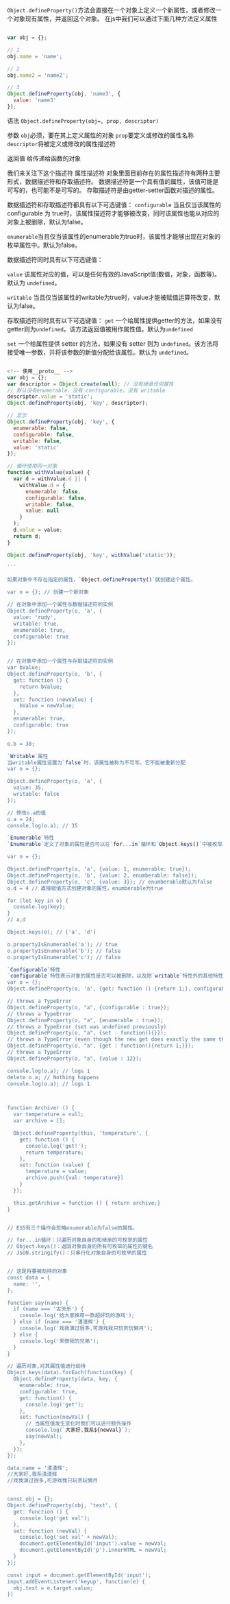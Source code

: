 `Object.defineProperty()`方法会直接在一个对象上定义一个新属性，或者修改一个对象现有属性，并返回这个对象。
在js中我们可以通过下面几种方法定义属性

```javascript

var obj = {};

// 1
obj.name = 'name';

// 2
obj.name2 = 'name2';

// 3
Object.defineProperty(obj, 'name3', {
  value: 'name3'
});

```

语法
`Object.defineProperty(obj=, prop, descriptor)`

参数
`obj`必须，要在其上定义属性的对象
`prop`要定义或修改的属性名称
`descriptor`将被定义或修改的属性描述符

返回值
给传递给函数的对象

我们来关注下这个描述符
属性描述符
对象里面目前存在的属性描述符有两种主要形式，数据描述符和存取描述符。
数据描述符是一个具有值的属性，该值可能是可写的，也可能不是可写的。
存取描述符是由getter-setter函数对描述的属性。

数据描述符和存取描述符都具有以下可选键值：
`configurable`
当且仅当该属性的configurable 为 true时，该属性描述符才能够被改变，同时该属性也能从对应的对象上被删除，默认为false。

`enumerable`当且仅当该属性的enumerable为true时，该属性才能够出现在对象的枚举属性中。默认为false。

数据描述符同时具有以下可选键值：

`value`
该属性对应的值，可以是任何有效的JavaScript值(数值，对象，函数等)。默认为 `undefined`。

`writable`
当且仅当该属性的writable为true时，value才能被赋值运算符改变，默认为false。

存取描述符同时具有以下可选键值：
`get`
一个给属性提供getter的方法，如果没有getter则为`undefined`。该方法返回值被用作属性值。默认为`undefined`

`set`
一个给属性提供 setter 的方法，如果没有 setter 则为 `undefined`。该方法将接受唯一参数，并将该参数的新值分配给该属性。默认为 `undefined`。

````javascript

<!-- 使用__proto__ -->
var obj = {};
var descriptor = Object.create(null); // 没有继承任何属性
// 默认没有enumerable，没有 configurable，没有 writable
descriptor.value = 'static';
Object.defineProperty(obj, 'key', descriptor);

// 显示
Object.defineProperty(obj, 'key', {
  enumerable: false,
  configurable: false,
  writable: false,
  value: 'static'
});

// 循环使用同一对象
function withValue(value) {
  var d = withValue.d || (
    withValue.d = {
      enumerable: false,
      configurable: false,
      writable: false,
      value: null
    }
  );
  d.value = value;
  return d;
}

Object.defineProperty(obj, 'key', withValue('static'));

```

如果对象中不存在指定的属性，`Object.defineProperty()`就创建这个属性。

var o = {}; // 创建一个新对象

// 在对象中添加一个属性与数据描述符的实例
Object.defineProperty(o, 'a', {
  value: 'rudy',
  writable: true,
  enumerable: true,
  configurable: true
});


// 在对象中添加一个属性与存取描述符的实例
var bValue;
Object.defineProperty(o, 'b', {
  get: function () {
    return bValue;
  },
  set: function (newValue) {
    bValue = newValue;
  },
  enumerable: true,
  configurable: true
});

o.b = 38;

`Writable`属性
当writable属性设置为`false`时，该属性被称为不可写。它不能被重新分配
var o = {};

Object.defineProperty(o, 'a', {
  value: 35,
  writable: false
});

// 修改o.a的值
o.a = 24;
console.log(o.a); // 35

`Enumerable`特性
`Enumerable`定义了对象的属性是否可以在`for...in`循环和`Object.keys()`中被枚举。

var o = {};

Object.defineProperty(o, 'a', {value: 1, enumerable: true});
Object.defineProperty(o, 'b', {value: 2, enumberable: false});
Object.defineProperty(o, 'c', {value: 3}); // enumberable默认为false
o.d = 4 // 直接赋值方式创建对象的属性，enumberable为true

for (let key in o) {
  console.log(key);
}
// a,d

Object.keys(o); // ['a', 'd']

o.propertyIsEnumerable('a'); // true
o.propertyIsEnumerable('b'); // false
o.propertyIsEnumerable('c'); // false

`Configurable`特性
`configurable`特性表示对象的属性是否可以被删除，以及除`writable`特性外的其他特性是否可以被修改。
var o = {};
Object.defineProperty(o, 'a', {get: function () {return 1;}, configurable: false});

// throws a TypeError
Object.defineProperty(o, "a", {configurable : true}); 
// throws a TypeError
Object.defineProperty(o, "a", {enumerable : true}); 
// throws a TypeError (set was undefined previously) 
Object.defineProperty(o, "a", {set : function(){}}); 
// throws a TypeError (even though the new get does exactly the same thing) 
Object.defineProperty(o, "a", {get : function(){return 1;}});
// throws a TypeError
Object.defineProperty(o, "a", {value : 12});

console.log(o.a); // logs 1
delete o.a; // Nothing happens
console.log(o.a); // logs 1



function Archiver () {
  var temperature = null;
  var archive = [];

  Object.defineProperty(this, 'temperature', {
    get: function () {
      console.log('get!');
      return temperature;
    },
    set: function (value) {
      temperature = value;
      archive.push({val: temperature})
    }
  });

  this.getArchive = function () { return archive;}
}


// ES5有三个操作会忽略enumerable为false的属性。

// for...in循环：只遍历对象自身的和继承的可枚举的属性
// Object.keys()：返回对象自身的所有可枚举的属性的键名
// JSON.stringify()：只串行化对象自身的可枚举的属性


// 这是将要被劫持的对象
const data = {
  name: '',
};

function say(name) {
  if (name === '古天乐') {
    console.log('给大家推荐一款超好玩的游戏');
  } else if (name === '渣渣辉') {
    console.log('戏我演过很多,可游戏我只玩贪玩懒月');
  } else {
    console.log('来做我的兄弟');
  }
}

// 遍历对象,对其属性值进行劫持
Object.keys(data).forEach(function(key) {
  Object.defineProperty(data, key, {
    enumerable: true,
    configurable: true,
    get: function() {
      console.log('get');
    },
    set: function(newVal) {
      // 当属性值发生变化时我们可以进行额外操作
      console.log(`大家好,我系${newVal}`);
      say(newVal);
    },
  });
});

data.name = '渣渣辉';
//大家好,我系渣渣辉
//戏我演过很多,可游戏我只玩贪玩懒月


const obj = {};
Object.defineProperty(obj, 'text', {
  get: function () {
    console.log('get val');
  },
  set: function (newVal) {
    console.log('set val' + newVal);
    document.getElementById('input').value = newVal;
    document.getElementById('p').innerHTML = newVal;
  } 
});

const input = document.getElementById('input');
input.addEventListener('keyup', function(e) {
  obj.text = e.target.value;
})


